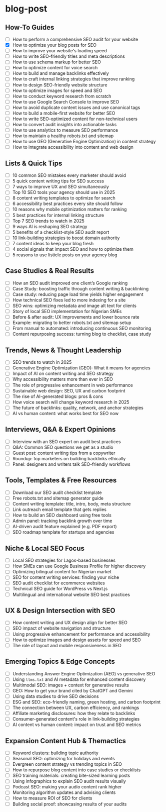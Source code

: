 # blog-post

## How-To Guides
- [ ] How to perform a comprehensive SEO audit for your website  
- [x] How to optimize your blog posts for SEO  
- [ ] How to improve your website's loading speed  
- [ ] How to write SEO-friendly titles and meta descriptions  
- [ ] How to use schema markup for better SEO  
- [ ] How to optimize content for voice search  
- [ ] How to build and manage backlinks effectively  
- [ ] How to craft internal linking strategies that improve ranking  
- [ ] How to design SEO-friendly website structure  
- [ ] How to optimize images for speed and SEO  
- [ ] How to conduct keyword research from scratch  
- [ ] How to use Google Search Console to improve SEO  
- [ ] How to avoid duplicate content issues and use canonical tags  
- [ ] How to build a mobile-first website for better SEO  
- [ ] How to write SEO-optimized content for non-technical users  
- [ ] How to convert audit insights into actionable tasks  
- [ ] How to use analytics to measure SEO performance  
- [ ] How to maintain a healthy robots.txt and sitemap  
- [ ] How to use GEO (Generative Engine Optimization) in content strategy  
- [ ] How to integrate accessibility into content and web design  

## Lists & Quick Tips
- [ ] 10 common SEO mistakes every marketer should avoid  
- [ ] 5 quick content writing tips for SEO success  
- [ ] 7 ways to improve UX and SEO simultaneously  
- [ ] Top 10 SEO tools your agency should use in 2025  
- [ ] 8 content writing templates to optimize for search  
- [ ] 6 accessibility best practices every site should follow  
- [ ] 10 reasons why mobile optimization matters for ranking  
- [ ] 5 best practices for internal linking structure  
- [ ] Top 7 SEO trends to watch in 2025  
- [ ] 9 ways AI is reshaping SEO strategy  
- [ ] 5 benefits of a checklist-style SEO audit report  
- [ ] 10 link-building strategies to boost domain authority  
- [ ] 7 content ideas to keep your blog fresh  
- [ ] 4 social signals that impact SEO and how to optimize them  
- [ ] 5 reasons to use listicle posts on your agency blog  

## Case Studies & Real Results
- [ ] How an SEO audit improved one client’s Google ranking  
- [ ] Case Study: boosting traffic through content writing & backlinking  
- [ ] Case study: reducing page load time yields higher engagement  
- [ ] How technical SEO fixes led to more indexing for a site  
- [ ] SEO wins: optimizing metadata and image alt text for clients  
- [ ] Story of local SEO implementation for Nigerian SMEs  
- [ ] Before & after audit: UX improvements and lower bounce rate  
- [ ] Example: migrating to better robots.txt and sitemap setup  
- [ ] From manual to automated: introducing continuous SEO monitoring  
- [ ] Content repurposing success: turning blog to checklist, case study  

## Trends, News & Thought Leadership
- [ ] SEO trends to watch in 2025  
- [ ] Generative Engine Optimization (GEO): What it means for agencies  
- [ ] Impact of AI on content writing and SEO strategy  
- [ ] Why accessibility matters more than ever in SEO  
- [ ] The role of progressive enhancement in web performance  
- [ ] Sustainable web design: SEO, UX and carbon footprint  
- [ ] The rise of AI-generated blogs: pros & cons  
- [ ] How voice search will change keyword research in 2025  
- [ ] The future of backlinks: quality, network, and anchor strategies  
- [ ] AI vs human content: what works best for SEO now  

## Interviews, Q&A & Expert Opinions
- [ ] Interview with an SEO expert on audit best practices  
- [ ] Q&A: Common SEO questions we get as a studio  
- [ ] Guest post: content writing tips from a copywriter  
- [ ] Roundup: top marketers on building backlinks ethically  
- [ ] Panel: designers and writers talk SEO-friendly workflows  

## Tools, Templates & Free Resources
- [ ] Download our SEO audit checklist template  
- [ ] Free robots.txt and sitemap generator guide  
- [ ] Content writing template: title, intro, body, meta structure  
- [ ] Link outreach email template that gets replies  
- [ ] How to build an SEO dashboard using free tools  
- [ ] Admin panel: tracking backlink growth over time  
- [ ] AI-driven audit feature explained (e.g. PDF export)  
- [ ] SEO roadmap template for startups and agencies  

## Niche & Local SEO Focus
- [ ] Local SEO strategies for Lagos-based businesses  
- [ ] How SMEs can use Google Business Profile for higher discovery  
- [ ] Optimizing bilingual content for Nigerian market  
- [ ] SEO for content writing services: finding your niche  
- [ ] SEO audit checklist for ecommerce websites  
- [ ] Technical SEO guide for WordPress vs Next.js  
- [ ] Multilingual and international website SEO best practices  

## UX & Design Intersection with SEO
- [ ] How content writing and UX design align for better SEO  
- [ ] SEO impact of website navigation and structure  
- [ ] Using progressive enhancement for performance and accessibility  
- [ ] How to optimize images and design assets for speed and SEO  
- [ ] The role of layout and mobile responsiveness in SEO  

## Emerging Topics & Edge Concepts
- [ ] Understanding Answer Engine Optimization (AEO) vs generative SEO  
- [ ] Using `llms.txt` and AI metadata for enhanced content discovery  
- [ ] Multimodal SEO: images + context for generative results  
- [ ] GEO: How to get your brand cited by ChatGPT and Gemini  
- [ ] Using data studies to drive SEO decisions  
- [ ] ESG and SEO: eco-friendly naming, green hosting, and carbon footprint  
- [ ] The connection between UX, carbon efficiency, and rankings  
- [ ] Affiliate marketing disclosures: how they relate to backlinks  
- [ ] Consumer-generated content's role in link-building strategies  
- [ ] AI content vs human content: impact on trust and SEO metrics  

## Expansion Content Hub & Themactics
- [ ] Keyword clusters: building topic authority  
- [ ] Seasonal SEO: optimizing for holidays and events  
- [ ] Evergreen content strategy vs trending topics in SEO  
- [ ] How to repurpose blog content into case studies or checklists  
- [ ] SEO training materials: creating bite-sized learning posts  
- [ ] Using infographics to explain SEO audit results visually  
- [ ] Podcast SEO: making your audio content rank higher  
- [ ] Monitoring algorithm updates and advising clients  
- [ ] How to measure ROI of SEO for clients  
- [ ] Building social proof: showcasing results of your audits  
